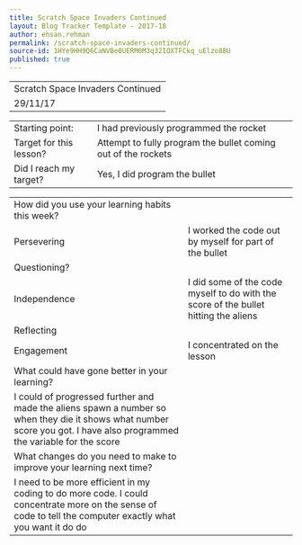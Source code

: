 ```yaml
---
title: Scratch Space Invaders Continued
layout: Blog Tracker Template - 2017-18
author: ehsan.rehman
permalink: /scratch-space-invaders-continued/
source-id: 1HYe9HH9Q6CaNVBe0UERM0M3q32IOXTFCkq_uElzo8BU
published: true
---
```

<table>
  <tr>
    <td>Scratch Space Invaders Continued   </td>
    </tr>
    <td>29/11/17</td>
  </tr>
  
  
</table>


<table>
  <tr>
    <td>Starting point:</td>
    <td>  I had previously programmed the rocket</td>
  </tr>
  <tr>
    <td>Target for this lesson?</td>
    <td>  Attempt to fully program the bullet coming out of the rockets</td>
  </tr>
  <tr>
    <td>Did I reach my target? </td>
    <td>  Yes, I did program the bullet</td>
  </tr>
</table>


<table>
  <tr>
    <td>How did you use your learning habits this week?</td>
    <td></td>
  </tr>
  <tr>
    <td>Persevering</td>
    <td>I worked the code out by myself for part of the bullet</td>
  </tr>
  <tr>
    <td>Questioning?</td>
    <td></td>
  </tr>
  <tr>
    <td>Independence</td>
    <td>I did some of the code myself to do with the score of the bullet hitting the aliens</td>
  </tr>
  <tr>
    <td>Reflecting</td>
    <td></td>
  </tr>
  <tr>
    <td>Engagement</td>
    <td>I concentrated on the lesson</td>
  </tr>
  <tr>
    <td>What could have gone better in your learning?</td>
    <td></td>
  </tr>
  <tr>
    <td>I could of progressed further and made the aliens spawn a number so when they die it shows what number score you got. I have also programmed the variable for the score</td>
    <td></td>
  </tr>
  <tr>
    <td>What changes do you need to make to improve your learning next time?</td>
    <td></td>
  </tr>
  <tr>
    <td> I need to be more efficient in my coding to do more code. I could concentrate more on the sense of code to tell the computer exactly what you want it do do</td>
    <td></td>
  </tr>
</table>


